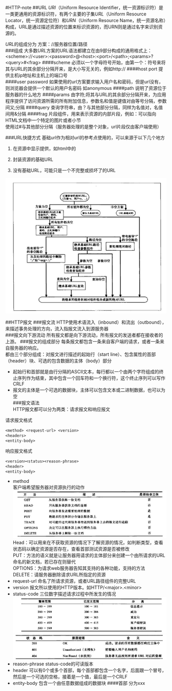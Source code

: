 #HTTP-note
##URL
*URI*（Uniform Resource Identifier，统一资源标识符）是一类更通用的资源标识符，有两个主要的子集*URL*（Uniform Resource Locator，统一资源定位符）和*URN*（Uniform Resource Name，统一资源名称）构成，URL是通过描述资源的位置来标识资源的，而URN则是通过名字来识别资源的。  

*URL*的组成分为 方案：//服务器位置/路径  
###组成
大多数*URL*方案的URL语法都建立在由9部分构成的通用格式上：  
\<scheme\>://\<user\>:\<password\>@\<host\>:\<port\>/\<path\>;\<params\>?\<query\>#\<frag\>
####scheme
必须以一个字母符号开始，由第一个：符号来将其与URL的其余部分分隔开来，是大小写无关的，例如http://
####host port
提供主机ip地址和主机上的端口号  
####user password
如果使用的url方案要求输入用户名和密码，但是url没有，则浏览器会提供一个默认的用户名密码 如anonymous
####path
说明了资源位于服务器的什么地方
####params
由字符;将其与URL的其余部分分隔开来，为应用程序提供了访问资源所需的所有附加信息，参数名和值是键值对由等号分隔，参数间又;分隔
####query
查询字符串，由？与其他部分分隔，同样为名值对，名值间用&分隔
####frag
片段组件，用来表示资源的内部片段，例如：可以指向HTML文档中一个特定的图片或者小节  
使用过#与其他部分分隔（服务器处理的是整个对象，url片段仅由客户端使用）  

###URL快捷方式
基础url作为相对url的参考点使用的，可以来源于以下几个地方  

1. 在资源中显示提供，如html中的<base>  

2. 封装资源的基础URL  

3. 没有基础URL，可能只是一个不完整或损坏了的URL  

![http-url](img/http-url.png)  

##HTTP报文
###报文流
HTTP使用术语流入（inbound）和流出（outbound），来描述事务处理的方向，流入指报文流入到源服务器  
###报文向下游流动
所有报文都是向下游流动，所有报文的发送者都在接收者的上游。
###报文的组成部分
每条报文都包含一条来自客户端的请求，或者一条来自服务器的响应。  
都由三个部分组成：对报文进行描述的起始行（start line）、包含属性的首部（header）块、可选的包含数据的主体（body）部分  
  
* 起始行和首部就是由行分隔的ASCII文本，每行都以一个由两个字符组成的终止序列作为结束，其中包含一个回车符和一个换行符，这个终止序列可以写作CRLF
* 报文的主体是一个可选的数据块，主体可以包含文本或二进制数据，也可以为空  
###报文语法  
HTTP报文都可以分为两类：请求报文和响应报文  
  
请求报文格式  

    <method> <request-url> <version>
	<headers>
	<entity-body>  
  
响应报文格式  

	<version><status><reason-phrase>
	<header>
	<entity-body>  

* method  
  客户端希望服务器对资源执行的动作
  ![http-method](img/http-method.png)
  Head：可以用来在不获取资源的情况下了解资源的情况，如判断类型，查看状态码以确定资源是否存在，查看首部测试资源是否被修改  
  PUT：方法的语义就是让服务器用请求的主体部分来创建一个由所请求的URL命名的新文档，若已存在则替代  
  OPTIONS：为请求web服务器告知其支持的各种功能，支持的方法  
  DELETE：请服务器删除请求URL所指定的资源
* request-url
  命名了所请求资源，或者URL路径组件的完整URL
* version
  报文所以使用的HTTP版本。如HTTP/\<major\>.\<minor\>
* status-code
  三位数字描述请求过程中所发生的情况
  ![htto-status](img/http-status.png)
  ![htto-status(1)](img/http-status(1).png)
* reason-phrase
  status-code的可读版本
* header 
  可以有0个或多个首部，每个首部都包含一个名字，后面跟一个冒号，然后是一个可选的空格，接着是一个值，最后是一个CRLF
* entity-body
  包含一个由任意数据组成的数据块
####首部
分为xxx

